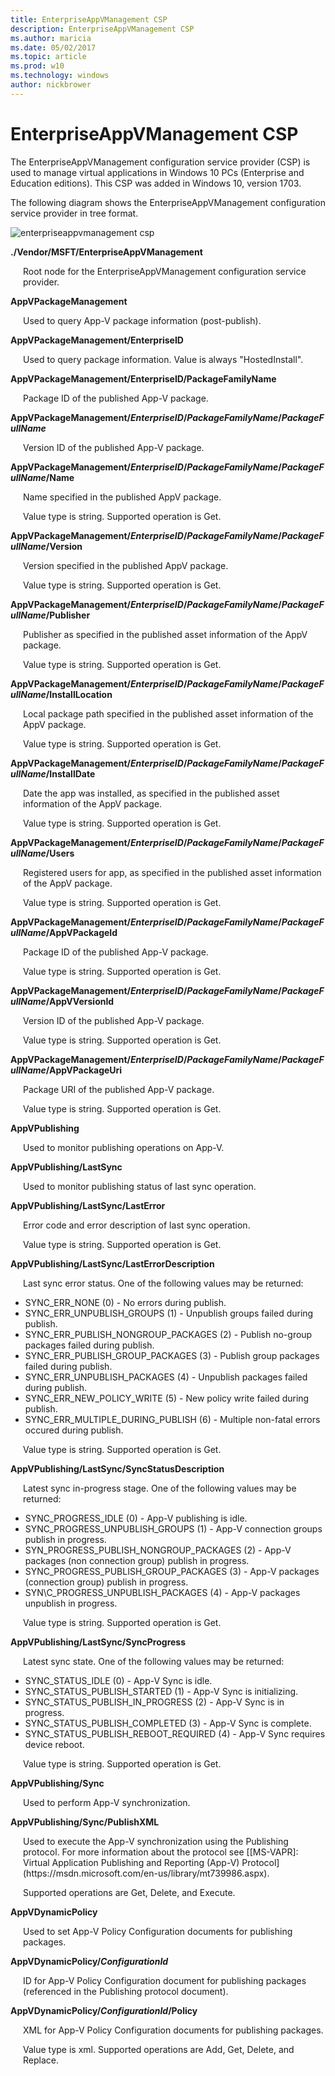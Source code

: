 ```yaml
---
title: EnterpriseAppVManagement CSP
description: EnterpriseAppVManagement CSP
ms.author: maricia
ms.date: 05/02/2017
ms.topic: article
ms.prod: w10
ms.technology: windows
author: nickbrower
---
```


# EnterpriseAppVManagement CSP

The EnterpriseAppVManagement configuration service provider (CSP) is used to manage virtual applications in Windows 10 PCs (Enterprise and Education editions). This CSP was added in Windows 10, version 1703.

The following diagram shows the EnterpriseAppVManagement configuration service provider in tree format.

![enterpriseappvmanagement csp](images/provisioning-csp-enterpriseappvmanagement.png)

**./Vendor/MSFT/EnterpriseAppVManagement**  
<p style="margin-left: 20px">Root node for the EnterpriseAppVManagement configuration service provider.</p>

**AppVPackageManagement**  
<p style="margin-left: 20px">Used to query App-V package information (post-publish).</p> 

**AppVPackageManagement/EnterpriseID**  
<p style="margin-left: 20px">Used to query package information. Value is always "HostedInstall".</p>

**AppVPackageManagement/EnterpriseID/PackageFamilyName**  
<p style="margin-left: 20px">Package ID of the published App-V package.</p>

**AppVPackageManagement/_EnterpriseID_/_PackageFamilyName_/_PackageFullName_**  
<p style="margin-left: 20px">Version ID of the published App-V package.</p>

**AppVPackageManagement/_EnterpriseID_/_PackageFamilyName_/_PackageFullName_/Name**  
<p style="margin-left: 20px">Name specified in the published AppV package.</p>
<p style="margin-left: 20px">Value type is string. Supported operation is Get.</p>

**AppVPackageManagement/_EnterpriseID_/_PackageFamilyName_/_PackageFullName_/Version**  
<p style="margin-left: 20px">Version specified in the published AppV package.</p>
<p style="margin-left: 20px">Value type is string. Supported operation is Get.</p>

**AppVPackageManagement/_EnterpriseID_/_PackageFamilyName_/_PackageFullName_/Publisher**  
<p style="margin-left: 20px">Publisher as specified in the published asset information of the AppV package.</p>
<p style="margin-left: 20px">Value type is string. Supported operation is Get.</p>

**AppVPackageManagement/_EnterpriseID_/_PackageFamilyName_/_PackageFullName_/InstallLocation**  
<p style="margin-left: 20px">Local package path specified in the published asset information of the AppV package.</p>
<p style="margin-left: 20px">Value type is string. Supported operation is Get.</p>

**AppVPackageManagement/_EnterpriseID_/_PackageFamilyName_/_PackageFullName_/InstallDate**  
<p style="margin-left: 20px">Date the app was installed, as specified in the published asset information of the AppV package.</p>
<p style="margin-left: 20px">Value type is string. Supported operation is Get.</p>

**AppVPackageManagement/_EnterpriseID_/_PackageFamilyName_/_PackageFullName_/Users**  
<p style="margin-left: 20px">Registered users for app, as specified in the published asset information of the AppV package.</p>
<p style="margin-left: 20px">Value type is string. Supported operation is Get.</p>

**AppVPackageManagement/_EnterpriseID_/_PackageFamilyName_/_PackageFullName_/AppVPackageId**  
<p style="margin-left: 20px">   Package ID of the published App-V package.</p>
<p style="margin-left: 20px">Value type is string. Supported operation is Get.</p>

**AppVPackageManagement/_EnterpriseID_/_PackageFamilyName_/_PackageFullName_/AppVVersionId**  
<p style="margin-left: 20px">Version ID of the published App-V package.</p>
<p style="margin-left: 20px">Value type is string. Supported operation is Get.</p>

**AppVPackageManagement/_EnterpriseID_/_PackageFamilyName_/_PackageFullName_/AppVPackageUri**  
<p style="margin-left: 20px">Package URI of the published App-V package.</p>
<p style="margin-left: 20px">Value type is string. Supported operation is Get.</p>

**AppVPublishing**  
<p style="margin-left: 20px">Used to monitor publishing operations on App-V.</p>

**AppVPublishing/LastSync**  
<p style="margin-left: 20px">Used to monitor publishing status of last sync operation.</p>

**AppVPublishing/LastSync/LastError**  
<p style="margin-left: 20px">Error code and error description of last sync operation.</p>
<p style="margin-left: 20px">Value type is string. Supported operation is Get.</p>

**AppVPublishing/LastSync/LastErrorDescription**  
<p style="margin-left: 20px">Last sync error status. One of the following values may be returned:</p>

- SYNC\_ERR_NONE (0) - No errors during publish.
- SYNC\_ERR\_UNPUBLISH_GROUPS (1) - Unpublish groups failed during publish.
- SYNC\_ERR\_PUBLISH\_NONGROUP_PACKAGES (2) - Publish no-group packages failed during publish.
- SYNC\_ERR\_PUBLISH\_GROUP_PACKAGES (3) - Publish group packages failed during publish.
- SYNC\_ERR\_UNPUBLISH_PACKAGES (4) - Unpublish packages failed during publish.
- SYNC\_ERR\_NEW_POLICY_WRITE (5) - New policy write failed during publish.
- SYNC\_ERR\_MULTIPLE\_DURING_PUBLISH (6) - Multiple non-fatal errors occured during publish.

<p style="margin-left: 20px">Value type is string. Supported operation is Get.</p>

**AppVPublishing/LastSync/SyncStatusDescription**  
<p style="margin-left: 20px">Latest sync in-progress stage. One of the following values may be returned:</p>

- SYNC\_PROGRESS_IDLE (0) - App-V publishing is idle.
- SYNC\_PROGRESS\_UNPUBLISH_GROUPS (1) - App-V connection groups publish in progress.
- SYN\_PROGRESS\_PUBLISH\_NONGROUP_PACKAGES (2) - App-V packages (non connection group) publish in progress.
- SYNC\_PROGRESS\_PUBLISH\_GROUP_PACKAGES (3) - App-V packages (connection group) publish in progress.
- SYN\C_PROGRESS_UNPUBLISH_PACKAGES (4) - App-V packages unpublish in progress.

<p style="margin-left: 20px">Value type is string. Supported operation is Get.</p>
                
**AppVPublishing/LastSync/SyncProgress**  
<p style="margin-left: 20px">Latest sync state. One of the following values may be returned:</p>

- SYNC\_STATUS_IDLE (0) - App-V Sync is idle.
- SYNC\_STATUS\_PUBLISH_STARTED (1) - App-V Sync is initializing.
- SYNC\_STATUS\_PUBLISH\_IN_PROGRESS (2) - App-V Sync is in progress.
- SYNC\_STATUS\_PUBLISH\_COMPLETED (3) - App-V Sync is complete.
- SYNC\_STATUS\_PUBLISH\_REBOOT_REQUIRED (4) - App-V Sync requires device reboot.

<p style="margin-left: 20px">Value type is string. Supported operation is Get.</p>

**AppVPublishing/Sync**  
<p style="margin-left: 20px">Used to perform App-V synchronization.</p>

**AppVPublishing/Sync/PublishXML**  
<p style="margin-left: 20px">Used to execute the App-V synchronization using the Publishing protocol. For more information about the protocol see [[MS-VAPR]: Virtual Application Publishing and Reporting (App-V) Protocol](https://msdn.microsoft.com/en-us/library/mt739986.aspx).</p>
<p style="margin-left: 20px">Supported operations are Get, Delete, and Execute.</p>


**AppVDynamicPolicy**  
<p style="margin-left: 20px">Used to set App-V Policy Configuration documents for publishing packages.</p>

**AppVDynamicPolicy/_ConfigurationId_**  
<p style="margin-left: 20px">ID for App-V Policy Configuration document for publishing packages (referenced in the Publishing protocol document).</p>

**AppVDynamicPolicy/_ConfigurationId_/Policy**  
<p style="margin-left: 20px">XML for App-V Policy Configuration documents for publishing packages.</p>
<p style="margin-left: 20px">Value type is xml. Supported operations are Add, Get, Delete, and Replace.</p>

